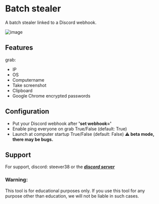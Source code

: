 # Batch stealer
A batch stealer linked to a Discord webhook.  

![image](https://i.imgur.com/L0POhza.jpeg)
## Features

grab:
* IP
* OS
* Computername
* Take screenshot
* Clipboard
* Google Chrome encrypted passwords
## Configuration
* Put your Discord webhook after **'set webhook='**
* Enable ping everyone on grab True/False (default: True)
* Launch at computer startup True/False (default: False) **⚠️ beta mode, there may be bugs.**
## Support

For support, discord: steever38 or the [**_discord server_**](https://www.discord.gg/yCggt695tT)
### Warning:

This tool is for educational purposes only. If you use this tool for any purpose other than education, we will not be liable in such cases.
